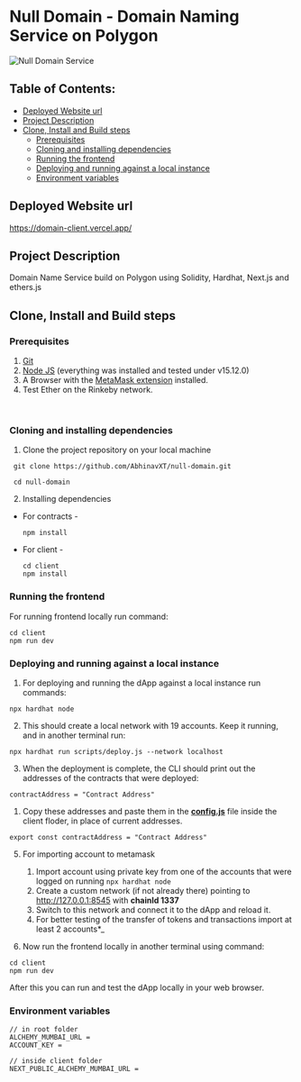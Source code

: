 # Null Domain - Domain Naming Service on Polygon

![Null Domain Service](https://user-images.githubusercontent.com/56548922/193622284-dff718de-1f6a-484e-ae29-8507f80c9d13.png)

## Table of Contents:
  - [Deployed Website url](#deployed-website-url)
  - [Project Description](#project-description)
  - [Clone, Install and Build steps](#clone-install-and-build-steps)
    - [Prerequisites](#prerequisites)
    - [Cloning and installing dependencies](#cloning-and-installing-dependencies)
    - [Running the frontend](#running-the-frontend)
    - [Deploying and running against a local instance](#deploying-and-running-against-a-local-instance)
    - [Environment variables](#environment-variables)

## Deployed Website url

https://domain-client.vercel.app/

## Project Description

Domain Name Service build on Polygon using Solidity, Hardhat, Next.js and ethers.js

## Clone, Install and Build steps

### Prerequisites

1. [Git](https://git-scm.com/)
2. [Node JS](https://nodejs.org/en/) (everything was installed and tested under v15.12.0)
3. A Browser with the [MetaMask extension](https://metamask.io/) installed.
4. Test Ether on the Rinkeby network.

<br>

### Cloning and installing dependencies

1. Clone the project repository on your local machine

```
 git clone https://github.com/AbhinavXT/null-domain.git

 cd null-domain
```

2. Installing dependencies

-   For contracts -
    ```
    npm install
    ```
-   For client -
    ```
    cd client
    npm install
    ```

### Running the frontend

For running frontend locally run command:

```
cd client
npm run dev
```

### Deploying and running against a local instance

1. For deploying and running the dApp against a local instance run commands:

```
npx hardhat node
```

2. This should create a local network with 19 accounts. Keep it running, and in another terminal run:

```
npx hardhat run scripts/deploy.js --network localhost
```

3. When the deployment is complete, the CLI should print out the addresses of the contracts that were deployed:

```
contractAddress = "Contract Address"
```

1. Copy these addresses and paste them in the [**config.js**](https://github.com/AbhinavXT/life-domain.git/blob/main/client/config.js) file inside the client floder, in place of current addresses.

```
export const contractAddress = "Contract Address"
```

5. For importing account to metamask

    1. Import account using private key from one of the accounts that were logged on running `npx hardhat node`
    2. Create a custom network (if not already there) pointing to http://127.0.0.1:8545 with **chainId 1337**
    3. Switch to this network and connect it to the dApp and reload it.
    4. For better testing of the transfer of tokens and transactions import at least 2 accounts\*\_

6. Now run the frontend locally in another terminal using command:

```
cd client
npm run dev
```

After this you can run and test the dApp locally in your web browser.

### Environment variables 

```
// in root folder
ALCHEMY_MUMBAI_URL =
ACCOUNT_KEY =

// inside client folder
NEXT_PUBLIC_ALCHEMY_MUMBAI_URL =  
```
